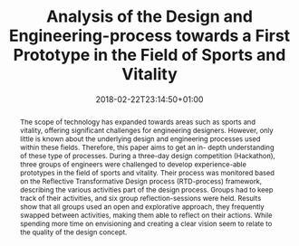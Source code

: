 ---
slug: analysis-of-the-design-and-engineering-process-towards-a-first-prototype-in-the-field-of-sports-and-vitality
title: Analysis of the Design and Engineering-process towards a First Prototype in the Field of Sports and Vitality
layout: publi
searchFilter: Publication
searchWeight: 8
publitype: inproceedings
subsection: conference
institution:
    heig: 1
    logo: TUe
    short: 'TU/e'
    name: "Eindhoven University of Technology"
    web: "https://www.tue.nl/en/"
    colo: "#c72125"
date: 2018-02-22T23:14:50+01:00
shortConf: "ISEA 2018"
citation:
    authors:
        1: ["Marjanovic", "Mark", "M.A."]
        2: ["van den Heuvel", "Roy", "R."]
        3: ["Megens", "Carl", "C.J.P.G."]
        4: ["Levy", "Pierre", "P."]
        5: ["Vos", "Steven", "S.B."]
    year: 2018
    title: "Analysis of the design and engineering-process towards a first prototype in the field of sports and vitality"
    proceedings: "the Proceedings of 12th Conference of the International Sports Engineering Association"
    volume: 2
    number: 6
    firstpage: "297"
    lastpage: "302"
    publisher: ["Multidisciplinary Digital Publishing Institute (MDPI)", "Brisbane, Queensland, Australia"]
    doi: "10.3390/proceedings2060297"
reference: "Janssen, M. A., Heuvel, R. van den, Megens, C. J. P. G., Levy, P. D. & Vos, S. B. (2018). Analysis of the design and engineering-process towards a first prototype in the field of sports and vitality. In Proceedings of 12th Conference of the International Sports Engineering Association, 2(6), 297. Brisbane, Queensland, Australia: Multidisciplinary Digital Publishing Institute (MDPI). https://doi.org/10.3390/proceedings2060297"
abstract: "The scope of technology has expanded towards areas such as sports and vitality, offering significant challenges for engineering designers. However, only little is known about the underlying design and engineering processes used within these fields. Therefore, this paper aims to get an in- depth understanding of these type of processes. During a three-day design competition (Hackathon), three groups of engineers were challenged to develop experience-able prototypes in the field of sports and vitality. Their process was monitored based on the Reflective Transformative Design process (RTD-process) framework, describing the various activities part of the design process. Groups had to keep track of their activities, and six group reflection-sessions were held. Results show that all groups used an open and explorative approach, they frequently swapped between activities, making them able to reflect on their actions. While spending more time on envisioning and creating a clear vision seem to relate to the quality of the design concept."
link:
    1: ["paper", "paper", "https://1drv.ms/b/s!AnQx_v88q65QyZR0Kwu-JQp8Ab40ug?e=feVoUY"]
---